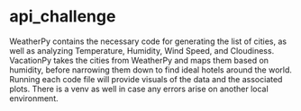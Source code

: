 # api_challenge

WeatherPy contains the necessary code for generating the list of cities, as well as analyzing Temperature, Humidity, Wind Speed, and Cloudiness. VacationPy takes the cities from WeatherPy and maps them based on humidity, before narrowing them down to find ideal hotels around the world. Running each code file will provide visuals of the data and the associated plots. There is a venv as well in case any errors arise on another local environment.
